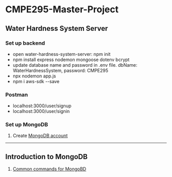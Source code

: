 # CMPE295-Master-Project

## Water Hardness System Server
### Set up backend
- open water-hardness-system-server: npm init
- npm install express nodemon mongoose dotenv bcrypt
- update database name and password in .env file. dbName: WaterHardnessSystem, password: CMPE295
- npx nodemon app.js
- npm i aws-sdk --save


### Postman
- localhost:3000/user/signup
- localhost:3000/user/signin 


### Set up MongoDB
1. Create [MongoDB account](https://www.mongodb.com/)

---
## Introduction to MongoDB
1. [Common commands for MongoBD](https://dzone.com/articles/top-10-most-common-commands-for-beginners)


